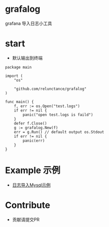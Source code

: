 # grafalog
grafana 导入日志小工具

# start

* 默认输出到终端

```
package main

import (
    "os"

    "github.com/relunctance/grafalog"
)

func main() {
    f, err := os.Open("test.logs")
    if err != nil {
        panic("open test.logs is faild")
    }
    defer f.Close()
    g := grafalog.New(f)
    err = g.Run() // default output os.Stdout
    if err != nil {
        panic(err)
    }
}
```

# Example 示例

* [日志导入Mysql示例]()

# Contribute

* 贡献请提交PR

